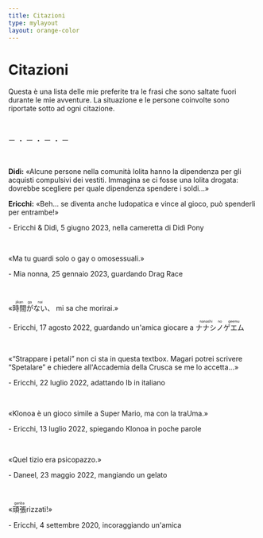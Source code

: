 ```yaml
---
title: Citazioni
type: mylayout
layout: orange-color
---
```


# Citazioni

Questa è una lista delle mie preferite tra le frasi che sono saltate fuori durante le mie avventure. La situazione e le persone coinvolte sono riportate sotto ad ogni citazione.

&nbsp;

<p class="center">ー ・ ー ・ ー ・ ー</p>

&nbsp;

**Didì:** «Alcune persone nella comunità lolita hanno la dipendenza per gli acquisti compulsivi dei vestiti. Immagina se ci fosse una lolita drogata: dovrebbe scegliere per quale dipendenza spendere i soldi...»

**Ericchi:** «Beh... se diventa anche ludopatica e vince al gioco, può spenderli per entrambe!»
<p class="right">- Ericchi & Didì, 5 giugno 2023, nella cameretta di Didì Pony</p>

&nbsp;

«Ma tu guardi solo o gay o omosessuali.»
<p class="right">- Mia nonna, 25 gennaio 2023, guardando Drag Race</p>

&nbsp;

«<ruby>時間<rt>jikan</rt></ruby><ruby>が<rt>ga</rt></ruby><ruby>ない<rt>nai</rt></ruby></ruby>、 mi sa che morirai.»
<p class="right">- Ericchi, 17 agosto 2022, guardando un'amica giocare a <ruby>ナナシ<rt>nanashi</rt></ruby><ruby>ノ<rt>no</rt></ruby><ruby>ゲエム<rt>geemu</rt></ruby></p>

&nbsp;

«“Strappare i petali” non ci sta in questa textbox. Magari potrei scrivere “Spetalare” e chiedere all'Accademia della Crusca se me lo accetta...»
<p class="right">- Ericchi, 22 luglio 2022, adattando Ib in italiano</p>

&nbsp;

«Klonoa è un gioco simile a Super Mario, ma con la traUma.»
<p class="right">- Ericchi, 13 luglio 2022, spiegando Klonoa in poche parole</p>

&nbsp;

«Quel tizio era psicopazzo.»
<p class="right">- Daneel, 23 maggio 2022, mangiando un gelato</p>

&nbsp;

«<ruby>頑張<rt>ganba</rt></ruby>rizzati!»
<p class="right">- Ericchi, 4 settembre 2020, incoraggiando un'amica</p>

